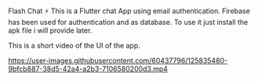 Flash Chat ⚡️
This is a Flutter chat App using email authentication. Firebase has been used for authentication and as database.
To use it just install the apk file i will provide later.

This is a short video of the UI of the app.

https://user-images.githubusercontent.com/60437796/125835480-9bfcb887-38d5-42a4-a2b3-7106580200d3.mp4


